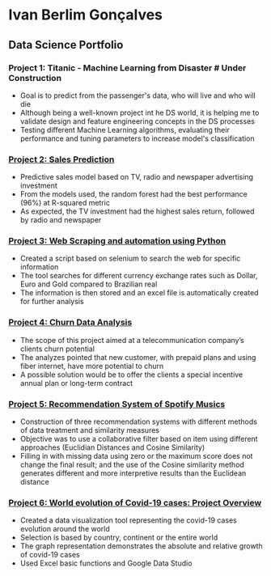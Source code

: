 # Ivan Berlim Gonçalves
## Data Science Portfolio

### Project 1: Titanic - Machine Learning from Disaster # Under Construction
*	Goal is to predict from the passenger's data, who will live and who will die
*	Although being a well-known project int he DS world, it is helping me to validate design and feature engineering concepts in the DS processes
*	Testing different Machine Learning algorithms, evaluating their performance and tuning parameters to increase model's classification

### [Project 2: Sales Prediction](https://github.com/ivanbergon/Ivan_Portfolio/blob/main/Sales%20Prediction.ipynb)
* Predictive sales model based on TV, radio and newspaper advertising investment
* From the models used, the random forest had the best performance (96%) at R-squared metric
* As expected, the TV investment had the highest sales return, followed by radio and newspaper

### [Project 3: Web Scraping and automation using Python](https://github.com/ivanbergon/Ivan_Portfolio/blob/main/Web%20Scrapping%20and%20Automation%20using%20Python.ipynb)
*	Created a script based on selenium to search the web for specific information
*	The tool searches for different currency exchange rates such as Dollar, Euro and Gold compared to Brazilian real
*	The information is then stored and an excel file is automatically created for further analysis

### [Project 4: Churn Data Analysis](https://github.com/ivanbergon/Ivan_Portfolio/blob/main/Churn%20Data%20Analysis.ipynb)
* The scope of this project aimed at a telecommunication company’s clients churn potential
* The analyzes pointed that new customer, with prepaid plans and using fiber internet, have more potential to churn
* A possible solution would be to offer the clients a special incentive annual plan or long-term contract

### [Project 5: Recommendation System of Spotify Musics](https://github.com/ivanbergon/Ivan_Portfolio/blob/main/Recommendation%20System.ipynb)
*	Construction of three recommendation systems with different methods of data treatment and similarity measures
*	Objective was to use a collaborative filter based on item using different approaches (Euclidian Distances and Cosine Similarity)
* Filling in with missing data using zero or the maximum score does not change the final result; and the use of the Cosine similarity method generates different and more interpretive results than the Euclidean distance

### [Project 6: World evolution of Covid-19 cases: Project Overview](https://datastudio.google.com/s/ouiVw0gYe_o)
*	Created a data visualization tool representing the covid-19 cases evolution around the world
*	Selection is based by country, continent or the entire world
*	The graph representation demonstrates the absolute and relative growth of covid-19 cases
*	Used Excel basic functions and Google Data Studio
 


